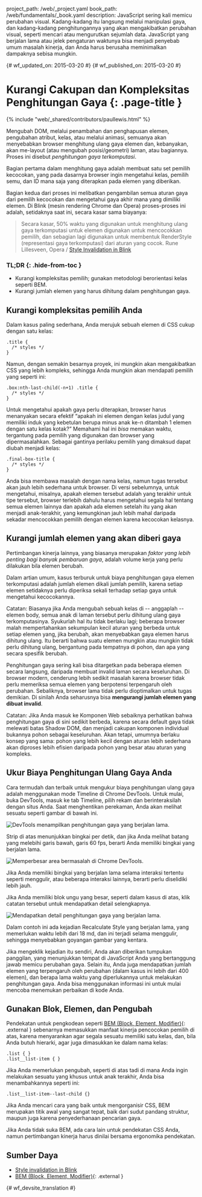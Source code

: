 project_path: /web/_project.yaml
book_path: /web/fundamentals/_book.yaml
description: JavaScript sering kali memicu perubahan visual. Kadang-kadang itu langsung melalui manipulasi gaya, dan kadang-kadang penghitungannya yang akan mengakibatkan perubahan visual, seperti mencari atau mengurutkan sejumlah data. JavaScript yang berjalan lama atau jelek pengaturan waktunya bisa menjadi penyebab umum masalah kinerja, dan Anda harus berusaha meminimalkan dampaknya sebisa mungkin.

{# wf_updated_on: 2015-03-20 #}
{# wf_published_on: 2015-03-20 #}

# Kurangi Cakupan dan Kompleksitas Penghitungan Gaya {: .page-title }

{% include "web/_shared/contributors/paullewis.html" %}

Mengubah DOM, melalui penambahan dan penghapusan elemen, pengubahan atribut, 
kelas, atau melalui animasi, semuanya akan menyebabkan browser menghitung 
ulang gaya elemen dan, kebanyakan, akan me-layout (atau mengubah posisi/geometri) 
laman, atau bagiannya. Proses ini disebut <em>penghitungan gaya terkomputasi</em>.

Bagian pertama dalam menghitung gaya adalah membuat satu set pemilih kecocokan, yang pada dasarnya browser ingin mengetahui kelas, pemilih semu, dan ID mana saja yang diterapkan pada elemen yang diberikan.

Bagian kedua dari proses ini melibatkan pengambilan semua aturan gaya dari pemilih kecocokan dan mengetahui gaya akhir mana yang dimiliki elemen. Di Blink (mesin rendering Chrome dan Opera) proses-proses ini adalah, setidaknya saat ini, secara kasar sama biayanya:

> Secara kasar, 50% waktu yang digunakan untuk menghitung ulang gaya terkomputasi untuk elemen digunakan untuk mencocokkan pemilih, dan sebagian lagi digunakan untuk membentuk RenderStyle (representasi gaya terkomputasi) dari aturan yang cocok.
> Rune Lillesveen, Opera / [Style Invalidation in Blink](https://docs.google.com/document/d/1vEW86DaeVs4uQzNFI5R-_xS9TcS1Cs_EUsHRSgCHGu8/view)

### TL;DR {: .hide-from-toc }

* Kurangi kompleksitas pemilih; gunakan metodologi berorientasi kelas seperti BEM.
* Kurangi jumlah elemen yang harus dihitung dalam penghitungan gaya.

## Kurangi kompleksitas pemilih Anda

Dalam kasus paling sederhana, Anda merujuk sebuah elemen di CSS cukup dengan satu kelas:


    .title {
      /* styles */
    }


Namun, dengan semakin besarnya proyek, ini mungkin akan mengakibatkan CSS yang lebih kompleks, sehingga Anda mungkin akan mendapati pemilih yang seperti ini:


    .box:nth-last-child(-n+1) .title {
      /* styles */
    }


Untuk mengetahui apakah gaya perlu diterapkan, browser harus menanyakan secara efektif “apakah ini elemen dengan kelas judul yang memiliki induk yang kebetulan berupa minus anak ke-n ditambah 1 elemen dengan satu kelas kotak?” Memahami hal ini _bisa_ memakan waktu, tergantung pada pemilih yang digunakan dan browser yang dipermasalahkan. Sebagai gantinya perilaku pemilih yang dimaksud dapat diubah menjadi kelas:


    .final-box-title {
      /* styles */
    }


Anda bisa membawa masalah dengan nama kelas, namun tugas tersebut akan jauh lebih sederhana untuk browser. Di versi sebelumnya, untuk mengetahui, misalnya, apakah elemen tersebut adalah yang terakhir untuk tipe tersebut, browser terlebih dahulu harus mengetahui segala hal tentang semua elemen lainnya dan apakah ada elemen setelah itu yang akan menjadi anak-terakhir, yang kemungkinan jauh lebih mahal daripada sekadar mencocokkan pemilih dengan elemen karena kecocokan kelasnya.

## Kurangi jumlah elemen yang akan diberi gaya
Pertimbangan kinerja lainnya, yang biasanya merupakan _faktor yang lebih penting bagi banyak pembaruan gaya_, adalah volume kerja yang perlu dilakukan bila elemen berubah.

Dalam artian umum, kasus terburuk untuk biaya penghitungan gaya elemen terkomputasi adalah jumlah elemen dikali jumlah pemilih, karena setiap elemen setidaknya perlu diperiksa sekali terhadap setiap gaya untuk mengetahui kecocokannya.

Catatan: Biasanya jika Anda mengubah sebuah kelas di -- anggaplah -- elemen body, semua anak di laman tersebut perlu dihitung ulang gaya terkomputasinya. Syukurlah hal itu tidak berlaku lagi; beberapa browser malah mempertahankan sekumpulan kecil aturan yang berbeda untuk setiap elemen yang, jika berubah, akan menyebabkan gaya elemen harus dihitung ulang. Itu berarti bahwa suatu elemen mungkin atau mungkin tidak perlu dihitung ulang, bergantung pada tempatnya di pohon, dan apa yang secara spesifik berubah.

Penghitungan gaya sering kali bisa ditargetkan pada beberapa elemen secara langsung, daripada membuat invalid laman secara keseluruhan. Di browser modern, cenderung lebih sedikit masalah karena browser tidak perlu memeriksa semua elemen yang berpotensi terpengaruh oleh perubahan. Sebaliknya, browser lama tidak perlu dioptimalkan untuk tugas demikian. Di sinilah Anda seharusnya bisa **mengurangi jumlah elemen yang dibuat invalid**.

Catatan: Jika Anda masuk ke Komponen Web sebaiknya perhatikan bahwa penghitungan gaya di sini sedikit berbeda, karena secara default gaya tidak melewati batas Shadow DOM, dan menjadi cakupan komponen individual bukannya pohon sebagai keseluruhan. Akan tetapi, umumnya berlaku konsep yang sama: pohon yang lebih kecil dengan aturan lebih sederhana akan diproses lebih efisien daripada pohon yang besar atau aturan yang kompleks.

## Ukur Biaya Penghitungan Ulang Gaya Anda

Cara termudah dan terbaik untuk mengukur biaya penghitungan ulang gaya adalah menggunakan mode Timeline di Chrome DevTools. Untuk mulai, buka DevTools, masuk ke tab Timeline, pilih rekam dan berinteraksilah dengan situs Anda. Saat menghentikan perekaman, Anda akan melihat sesuatu seperti gambar di bawah ini.

<img src="images/reduce-the-scope-and-complexity-of-style-calculations/long-running-style.jpg"  alt="DevTools menampilkan penghitungan gaya yang berjalan lama.">

Strip di atas menunjukkan bingkai per detik, dan jika Anda melihat batang yang melebihi garis bawah, garis 60 fps, berarti Anda memiliki bingkai yang berjalan lama.

<img src="images/reduce-the-scope-and-complexity-of-style-calculations/frame-selection.jpg"  alt="Memperbesar area bermasalah di Chrome DevTools.">

Jika Anda memiliki bingkai yang berjalan lama selama interaksi tertentu seperti menggulir, atau beberapa interaksi lainnya, berarti perlu diselidiki lebih jauh.

Jika Anda memiliki blok ungu yang besar, seperti dalam kasus di atas, klik catatan tersebut untuk mendapatkan detail selengkapnya.

<img src="images/reduce-the-scope-and-complexity-of-style-calculations/style-details.jpg"  alt="Mendapatkan detail penghitungan gaya yang berjalan lama.">

Dalam contoh ini ada kejadian Recalculate Style yang berjalan lama, yang memerlukan waktu lebih dari 18 md, dan ini terjadi selama menggulir, sehingga menyebabkan goyangan gambar yang kentara.

Jika mengeklik kejadian itu sendiri, Anda akan diberikan tumpukan panggilan, yang menunjukkan tempat di JavaScript Anda yang bertanggung jawab memicu perubahan gaya. Selain itu, Anda juga mendapatkan jumlah elemen yang terpengaruh oleh perubahan (dalam kasus ini lebih dari 400 elemen), dan berapa lama waktu yang diperlukannya untuk melakukan penghitungan gaya. Anda  bisa menggunakan informasi ini untuk mulai mencoba menemukan perbaikan di kode Anda.

## Gunakan Blok, Elemen, dan Pengubah

Pendekatan untuk pengkodean seperti [BEM (Block, Element, Modifier)](https://bem.info/){: .external } sebenarnya memasukkan manfaat kinerja pencocokan pemilih di atas, karena menyarankan agar segala sesuatu memiliki satu kelas, dan, bila Anda butuh hierarki, agar juga dimasukkan ke dalam nama kelas:


    .list { }
    .list__list-item { }


Jika Anda memerlukan pengubah, seperti di atas tadi di mana Anda ingin melakukan sesuatu yang khusus untuk anak terakhir, Anda bisa menambahkannya seperti ini:


    .list__list-item--last-child {}


Jika Anda mencari cara yang baik untuk mengorganisir CSS, BEM merupakan titik awal yang sangat tepat, baik dari sudut pandang struktur, maupun juga karena penyederhanaan pencarian gaya.

Jika Anda tidak suka BEM, ada cara lain untuk pendekatan CSS Anda, namun pertimbangan kinerja harus dinilai bersama ergonomika pendekatan.

## Sumber Daya

* [Style invalidation in Blink](https://docs.google.com/document/d/1vEW86DaeVs4uQzNFI5R-_xS9TcS1Cs_EUsHRSgCHGu8/edit)
* [BEM (Block, Element, Modifier)](https://bem.info/){: .external }


{# wf_devsite_translation #}
